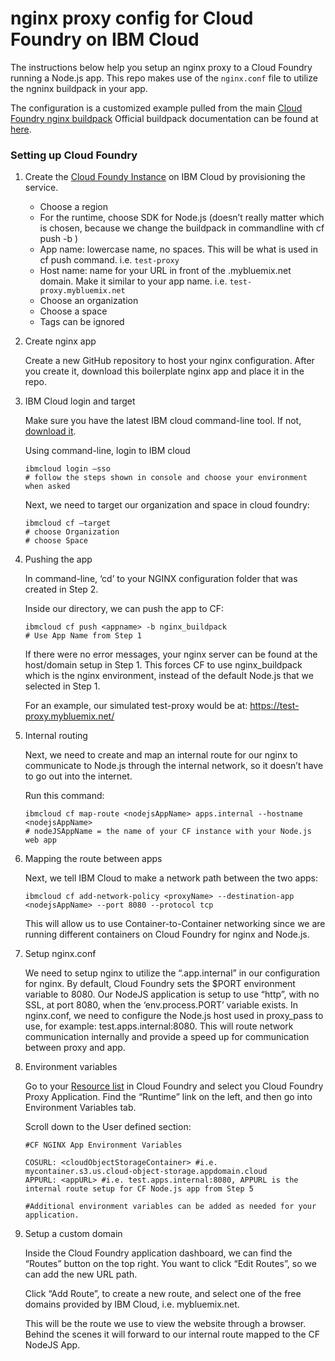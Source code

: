 # nginx proxy config for Cloud Foundry on IBM Cloud
The instructions below help you setup an nginx proxy to a Cloud Foundry running a Node.js app. This repo makes use of the `nginx.conf` file to utilize the ngninx buildpack in your app.

The configuration is a customized example pulled from the main [Cloud Foundry nginx buildpack](https://github.com/cloudfoundry/nginx-buildpack) Official buildpack documentation can be found at [here](https://docs.cloudfoundry.org/buildpacks/nginx/index.html).

### Setting up Cloud Foundry

1. Create the [Cloud Foundy Instance](https://cloud.ibm.com/cloudfoundry/overview) on IBM Cloud by provisioning the service.

   - Choose a region
   - For the runtime, choose SDK for Node.js (doesn’t really matter which is chosen, because we change the buildpack in commandline with cf push <appname> -b <buildpack>)
   - App name: lowercase name, no spaces.  This will be what is used in cf push command. i.e. `test-proxy`
   - Host name: name for your URL in front of the .mybluemix.net domain.  Make it similar to your app name. i.e. `test-proxy.mybluemix.net`
   - Choose an organization
   - Choose a space
   - Tags can be ignored

2. Create nginx app

   Create a new GitHub repository to host your nginx configuration.  After you create it, download this boilerplate nginx app and place it in the repo.

3. IBM Cloud login and target

   Make sure you have the latest IBM cloud command-line tool. If not, [download it](https://cloud.ibm.com/docs/cli?topic=cloud-cli-getting-started).
   
   Using command-line, login to IBM cloud
   ```
   ibmcloud login –sso
   # follow the steps shown in console and choose your environment when asked
   ```
   
   Next, we need to target our organization and space in cloud foundry:
   ```
   ibmcloud cf –target
   # choose Organization
   # choose Space
   ```

4. Pushing the app

   In command-line, ‘cd’ to your NGINX configuration folder that was created in Step 2.
   
   Inside our directory, we can push the app to CF:
   ```
   ibmcloud cf push <appname> -b nginx_buildpack
   # Use App Name from Step 1
   ```
   
   If there were no error messages, your nginx server can be found at the host/domain setup in Step 1.  This forces CF to use nginx_buildpack which is the nginx environment, instead of the default Node.js that we selected in Step 1.
   
   For an example, our simulated test-proxy would be at: https://test-proxy.mybluemix.net/

5. Internal routing

   Next, we need to create and map an internal route for our nginx to communicate to Node.js through the internal network, so it doesn’t have to go out into the internet.
   
   Run this command:
   ```
   ibmcloud cf map-route <nodejsAppName> apps.internal --hostname <nodejsAppName>
   # nodeJSAppName = the name of your CF instance with your Node.js web app
   ```

6. Mapping the route between apps

   Next, we tell IBM Cloud to make a network path between the two apps:

   ```
   ibmcloud cf add-network-policy <proxyName> --destination-app <nodejsAppName> --port 8080 --protocol tcp
   ```
   
   This will allow us to use Container-to-Container networking since we are running different containers on Cloud Foundry for nginx and Node.js. 

7. Setup nginx.conf

   We need to setup nginx to utilize the “<nodejsAppName>.app.internal” in our configuration for nginx. By default, Cloud Foundry sets the $PORT environment variable to 8080.  Our NodeJS application is setup to use “http”, with no SSL, at port 8080, when the ‘env.process.PORT’ variable exists.  In nginx.conf, we need to configure the Node.js host used in proxy_pass to use, for example: test.apps.internal:8080.  This will route network communication internally and provide a speed up for communication between proxy and app.

8. Environment variables

   Go to your [Resource list](https://cloud.ibm.com/resources) in Cloud Foundry and select you Cloud Foundry Proxy Application. Find the “Runtime” link on the left, and then go into Environment Variables tab.
 
   Scroll down to the User defined section:

   ```
   #CF NGINX App Environment Variables
 
   COSURL: <cloudObjectStorageContainer> #i.e. mycontainer.s3.us.cloud-object-storage.appdomain.cloud
   APPURL: <appURL> #i.e. test.apps.internal:8080, APPURL is the internal route setup for CF Node.js app from Step 5
   
   #Additional environment variables can be added as needed for your application.
   ```

9. Setup a custom domain

   Inside the Cloud Foundry application dashboard, we can find the “Routes” button on the top right. You want to click “Edit Routes”, so we can add the new URL path.
   
   Click “Add Route”, to create a new route, and select one of the free domains provided by IBM Cloud, i.e. mybluemix.net.
   
   This will be the route we use to view the website through a browser.  Behind the scenes it will forward to our internal route mapped to the CF NodeJS App.
